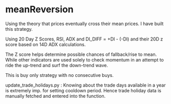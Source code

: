 # meanReversion

Using the theory that prices eventually cross their mean prices. I have built this strategy.

Using 20 Day Z Scores, RSI, ADX and DI_DIFF = +DI - (-DI) and their 20D z score based on 14D ADX calculations. 

The Z score helps determine possible chances of fallback/rise to mean. While other indicators are used solely to check momentum in an attempt to ride the up-trend and surf the down-trend wave.

This is buy only strategy with no consecutive buys.

update_trade_holidays.py : Knowing about the trade days available in a year is extremely imp. for setting cooldown period. Hence trade holiday data is manually fetched and entered into the function. 